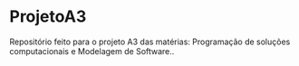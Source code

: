 # ProjetoA3
Repositório feito para o projeto A3 das matérias: Programação de soluções computacionais e Modelagem de Software.. 
